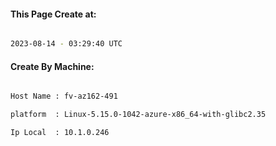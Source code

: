 
   
#### This Page Create at:

```bash

2023-08-14 - 03:29:40 UTC

```

#### Create By Machine:

```bash

Host Name : fv-az162-491

platform  : Linux-5.15.0-1042-azure-x86_64-with-glibc2.35

Ip Local  : 10.1.0.246

```

